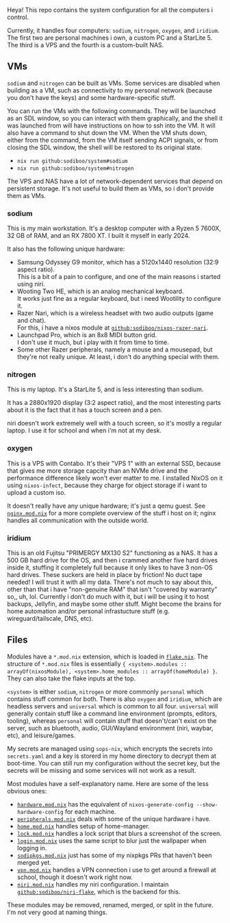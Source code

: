 Heya! This repo contains the system configuration for all the computers i control.

Currently, it handles four computers: `sodium`, `nitrogen`, `oxygen`, and `iridium`.
The first two are personal machines i own, a custom PC and a StarLite 5. The third is a VPS and the fourth is a custom-built NAS.

## VMs

`sodium` and `nitrogen` can be built as VMs. Some services are disabled when building as a VM, such as connectivity to my personal network (because you don't have the keys) and some hardware-specific stuff.

You can run the VMs with the following commands. They will be launched as an SDL window, so you can interact with them graphically, and the shell it was launched from will have instructions on how to ssh into the VM. It will also have a command to shut down the VM. When the VM shuts down, either from the command, from the VM itself sending ACPI signals, or from closing the SDL window, the shell will be restored to its original state.

-   `nix run github:sodiboo/system#sodium`
-   `nix run github:sodiboo/system#nitrogen`

The VPS and NAS have a lot of network-dependent services that depend on persistent storage. It's not useful to build them as VMs, so i don't provide them as VMs.

### sodium

This is my main workstation. It's a desktop computer with a Ryzen 5 7600X, 32 GB of RAM, and an RX 7800 XT. I built it myself in early 2024.

It also has the following unique hardware:

-   Samsung Odyssey G9 monitor, which has a 5120x1440 resolution (32:9 aspect ratio).  
    This is a bit of a pain to configure, and one of the main reasons i started using niri.
-   Wooting Two HE, which is an analog mechanical keyboard.  
    It works just fine as a regular keyboard, but i need Wootility to configure it.
-   Razer Nari, which is a wireless headset with two audio outputs (game and chat).  
    For this, i have a nixos module at [`github:sodiboo/nixos-razer-nari`](https://github.com/sodiboo/nixos-razer-nari).
-   Launchpad Pro, which is an 8x8 MIDI button grid.  
    I don't use it much, but i play with it from time to time.
-   Some other Razer peripherals, namely a mouse and a mousepad, but they're not really unique.
    At least, i don't do anything special with them.

### nitrogen

This is my laptop. It's a StarLite 5, and is less interesting than sodium.

It has a 2880x1920 display (3:2 aspect ratio), and the most interesting parts about it is the fact that it has a touch screen and a pen.

niri doesn't work extremely well with a touch screen, so it's mostly a regular laptop. I use it for school and when i'm not at my desk.

### oxygen

This is a VPS with Contabo. It's their "VPS 1" with an external SSD, because that gives me more storage capcity than an NVMe drive and the performance difference likely won't ever matter to me. I installed NixOS on it using `nixos-infect`, because they charge for object storage if i want to upload a custom iso.

It doesn't really have any unique hardware; it's just a qemu guest. See [`nginx.mod.nix`](./nginx.mod.nix) for a more complete overview of the stuff i host on it; nginx handles all communication with the outside world.

### iridium

This is an old Fujitsu "PRIMERGY MX130 S2" functioning as a NAS. It has a 500 GB hard drive for the OS, and then i crammed another five hard drives inside it, stuffing it completely full because it only likes to have 3 non-OS hard drives. These suckers are held in place by friction! No duct tape needed! I will trust it with all my data. There's not much to say about this, other than that i have "non-genuine RAM" that isn't "covered by warranty" so,, uh, lol. Currently i don't do much with it, but i will be using it to host backups, Jellyfin, and maybe some other stuff. Might become the brains for home automation and/or personal infrastucture stuff (e.g. wireguard/tailscale, DNS, etc).

## Files

Modules have a `*.mod.nix` extension, which is loaded in [`flake.nix`](/flake.nix). The structure of `*.mod.nix` files is essentially `{ <system>.modules :: arrayOf(nixosModule), <system>.home_modules :: arrayOf(homeModule) }`. They can also take the flake inputs at the top.

`<system>` is either `sodium`, `nitrogen` or more commonly `personal` which contains stuff common for both. There is also `oxygen` and `iridium`, which are headless servers and `universal` which is common to all four. `universal` will generally contain stuff like a command line environment (prompts, editors, tooling), whereas `personal` will contain stuff that doesn't/can't exist on the server, such as bluetooth, audio, GUI/Wayland environment (niri, waybar, etc), and leisure/games.

My secrets are managed using `sops-nix`, which encrypts the secrets into `secrets.yaml` and a key is storerd in my home directory to decrypt them at boot-time. You can still run my configuration without the secret key, but the secrets will be missing and some services will not work as a result.

Most modules have a self-explanatory name. Here are some of the less obvious ones:

-   [`hardware.mod.nix`](/hardware.mod.nix) has the equivalent of `nixos-generate-config --show-hardware-config` for each machine.
-   [`peripherals.mod.nix`](/peripherals.mod.nix) deals with some of the unique hardware i have.
-   [`home.mod.nix`](/home.mod.nix) handles setup of home-manager.
-   [`lock.mod.nix`](/lock.mod.nix) handles a lock script that blurs a screenshot of the screen.
-   [`login.mod.nix`](/login.mod.nix) uses the same script to blur just the wallpaper when logging in.
-   [`sodipkgs.mod.nix`](/sodipkgs.mod.nix) just has some of my nixpkgs PRs that haven't been merged yet.
-   [`vpn.mod.nix`](/vpn.mod.nix) handles a VPN connection i use to get around a firewall at school, though it doesn't work right now.
-   [`niri.mod.nix`](/niri.mod.nix) handles my niri configuration. I maintain [`github:sodiboo/niri-flake`](https://github.com/sodiboo/niri-flake), which is the backend for this.

These modules may be removed, renamed, merged, or split in the future. I'm not very good at naming things.
